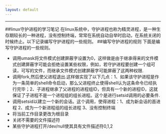 ```yaml
---
layout: default
---
```


-----
##linux守护进程的学习笔记
在linux系统中，守护进程也称为精灵进程，是一种生存期较长的一种进程，没有控制终端，常常在系统自动自举时启动，在系统关闭的时候终止。以下记录编写守护进程的一些规则。
##编写守护进程的规则
下面是编写守护进程的一些规则。

  * 调用umask将文件模式创建屏蔽字设置为0，这样做是由于继承得来的文件模式创建屏蔽字可能会拒绝设置某些权限，例如，若守护进程要创建一个组可读，可写的文件，而继承文件模式创建屏蔽字可能屏蔽了这两种权限.    
 * 调用fork,然后使父进程退出.这样做实现了以下几点：1、如果该守护进程是作为一条简单的shell命令启动，那么父进程终止使得shell认为这条命令已经执行完毕；2、子进程继承了父进程的进程组ID，但具有一个新的进程ID，这就保证了子进程不是一个进程组的组长进程。这个是进行setsid调用的必要条件.    
 * 调用setsid以建立一个新的会话。这个调用，使得进程：1、成为新会话的首进程 2、成为一个新进程组的组长进程 3、没有控制终端
 * 将当前工作目录更改为根目录    
 * 关闭不需要的文件描述符    
 * 某些守护进程打开/dev/null使其具有文件描述符0,1,2    
